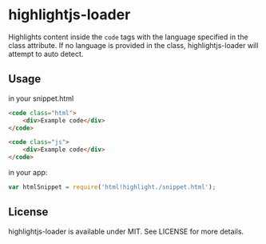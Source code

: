 # highlightjs-loader 
Highlights content inside the `code` tags with the language specified in the class attribute. If no language is provided in the class, highlightjs-loader will attempt to auto detect.

## Usage

in your snippet.html
```html
<code class="html">
	<div>Example code</div>
</code>

<code class="js">
	<div>Example code</div>
</code>
```

in your app:
```javascript
var htmlSnippet = require('html!highlight./snippet.html');
```

## License

highlightjs-loader is available under MIT. See LICENSE for more details.
